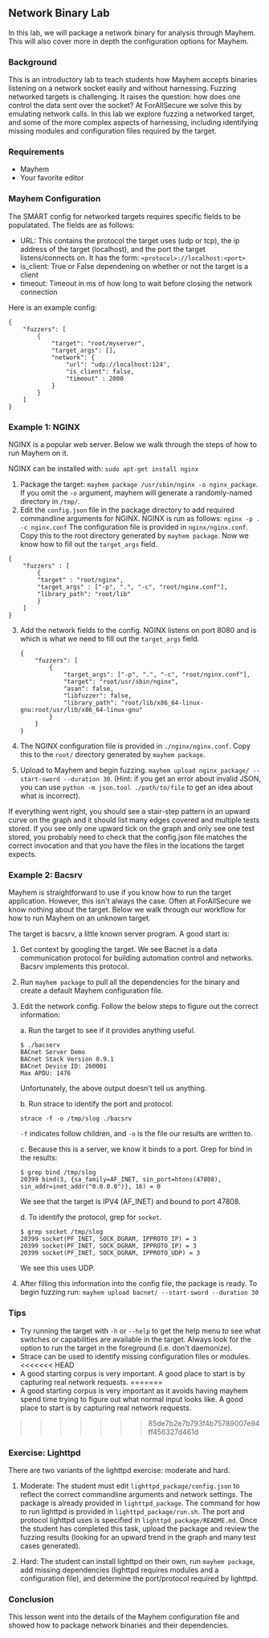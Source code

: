 ## Network Binary Lab
In this lab, we will package a network binary for analysis through
Mayhem. This will also cover more in depth the configuration
options for Mayhem.

### Background
This is an introductory lab to teach students how Mayhem accepts
binaries listening on a network socket easily and without harnessing.
Fuzzing networked targets is challenging.  It raises the question:
how does one control the data sent over the socket?  At ForAllSecure we
solve this by emulating network calls.  In this lab we explore fuzzing
a networked target, and some of the more complex aspects of harnessing,
including identifying missing modules and configuration files
required by the target.

### Requirements
* Mayhem
* Your favorite editor

### Mayhem Configuration
The SMART config for networked targets requires specific fields to be
populatated.  The fields are as follows:

* URL: This contains the protocol the target uses (udp or tcp), the ip
address of the target (localhost), and the port the target listens/connects
on.  It has the form: `<protocol>://localhost:<port>`
* is_client: True or False dependening on whether or not the target is
a client
* timeout: Timeout in ms of how long to wait before closing the network
connection

Here is an example config:
```
{
    "fuzzers": [
        {
            "target": "root/myserver",
            "target_args": [],
            "network": {
                "url": "udp://localhost:124",
                "is_client": false,
                "timeout" : 2000
            }
        }
    ]
}
```
### Example 1: NGINX

NGINX is a popular web server.  Below we walk through the steps of how
to run Mayhem on it.

NGINX can be installed with:
`sudo apt-get install nginx`

1. Package the target: `mayhem package /usr/sbin/nginx -o nginx_package`.  If
you omit the `-o` argument, mayhem will generate a randomly-named directory in
`/tmp/`.
2. Edit the `config.json` file in the package directory to add required
commandline arguments for NGINX.  NGINX is run as follows:
`nginx -p . -c nginx.conf`
The configuration file is provided in `nginx/nginx.conf`.  Copy this to
the root directory generated by `mayhem package`.  Now we know
how to fill out the `target_args` field.
```
{
    "fuzzers" : [
        {
        "target" : "root/nginx",
        "target_args" : ["-p", ".", "-c", "root/nginx.conf"],
        "library_path": "root/lib"
        }
    ]
}
```
3. Add the network fields to the config.  NGINX listens on port 8080 and is
which is what we need to fill out the `target_args` field.

    ```
    {
        "fuzzers": [
            {
                "target_args": ["-p", ".", "-c", "root/nginx.conf"],
                "target": "root/usr/sbin/nginx",
                "asan": false,
                "libfuzzer": false,
                "library_path": "root/lib/x86_64-linux-gnu:root/usr/lib/x86_64-linux-gnu"
            }
        ]
    }
    ```
4. The NGINX configuration file is provided in `./nginx/nginx.conf`.  Copy this to
the `root/` directory generated by `mayhem package`.

5. Upload to Mayhem and begin fuzzing.
`mayhem upload nginx_package/ --start-sword --duration 30`.
(Hint: if you get an error about invalid JSON, you can use
`python -m json.tool ./path/to/file`
to get an idea about what is incorrect).

If everything went right, you should see a stair-step pattern in an upward
curve on the graph and it should list many edges covered and multiple tests
stored.  If you see only one upward tick on the graph and only see one test
stored, you probably need to check that the config.json file matches the
correct invocation and that you have the files in the locations the target
expects.


### Example 2: Bacsrv
Mayhem is straightforward to use if you know how to run the target application.
However, this isn't always the case.  Often at ForAllSecure we know
nothing about the target.  Below we walk through our workflow for
how to run Mayhem on an unknown target.

The target is bacsrv, a little known server program. A good start is:

1.  Get context by googling the target.  We see Bacnet is a data
communication protocol for building automation control and
networks.  Bacsrv implements this protocol.

2. Run `mayhem package` to pull all the dependencies for the binary
  and create a default Mayhem configuration file.

3. Edit the network config.  Follow the below steps to figure out
the correct information:

    a. Run the target to see if it provides anything useful.

    ```
    $ ./bacserv
    BACnet Server Demo
    BACnet Stack Version 0.9.1
    BACnet Device ID: 260001
    Max APDU: 1476
    ```

    Unfortunately, the above output doesn't tell us anything.

    b.  Run strace to identify the port and protocol.

    ```
    strace -f -o /tmp/slog ./bacsrv
    ```

    `-f` indicates follow children, and `-o` is the file our results are written to.

    c.  Because this is a server, we know it binds to a port.  Grep for bind in the results:
    ```
    $ grep bind /tmp/slog
    20399 bind(3, {sa_family=AF_INET, sin_port=htons(47808), sin_addr=inet_addr("0.0.0.0")}, 16) = 0
    ```
    We see that the target is IPV4 (AF_INET) and bound to port 47808.

    d.  To identify the protocol, grep for `socket`.
    ```
    $ grep socket /tmp/slog
    20399 socket(PF_INET, SOCK_DGRAM, IPPROTO_IP) = 3
    20399 socket(PF_INET, SOCK_DGRAM, IPPROTO_IP) = 3
    20399 socket(PF_INET, SOCK_DGRAM, IPPROTO_UDP) = 3
    ```
    We see this uses UDP.

4.  After filling this information into the config file, the package is ready.
To begin fuzzing run:
`mayhem upload bacnet/ --start-sword --duration 30`

### Tips
* Try running the target with `-h` or `--help` to get the help menu to see
what switches or capabilities are available in the target.  Always look
for the option to run the target in the foreground (i.e. don't daemonize).
* Strace can be used to identify missing configuration files or modules.
<<<<<<< HEAD
* A good starting corpus is very important. A good place to start is by
capturing real network requests.
=======
* A good starting corpus is very important as it avoids having mayhem spend
time trying to figure out what normal input looks like.  A good place to start
is by capturing real network requests.
>>>>>>> 85de7b2e7b793f4b75789007e94ff456327d461d

### Exercise: Lighttpd
There are two variants of the lighttpd exercise: moderate and hard.

1. Moderate:  The student must edit `lighttpd_package/config.json` to reflect the
correct commandline arguments and network settings. The package is already
provided in `lighttpd_package`. The command for how to run lighttpd is provided
in `lighttpd_package/run.sh`. The port and protocol lighttpd uses is specified
in `lighttpd_package/README.md`.  Once the student has completed this task,
upload the package and review the fuzzing results (looking for an upward trend
in the graph and many test cases generated).

2. Hard: The student can install lighttpd on their own, run `mayhem package`,
add missing dependencies (lighttpd requires modules and a configuration file),
and determine the port/protocol required by lighttpd.

### Conclusion
This lesson went into the details of the Mayhem configuration file and showed
how to package network binaries and their dependencies.

